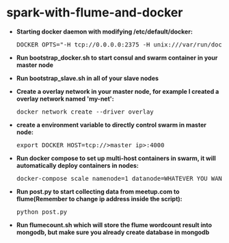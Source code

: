 # spark-with-flume-and-docker

* __Starting docker daemon with modifying /etc/default/docker:__

    <pre>DOCKER_OPTS="-H tcp://0.0.0.0:2375 -H unix:///var/run/docker.sock --cluster-store consul://<master_ip>:8500 --cluster-advertise eth1:2376"</pre>

* __Run bootstrap_docker.sh to start consul and swarm container in your master node__

* __Run bootstrap_slave.sh in all of your slave nodes__

* __Create a overlay network in your master node, for example I created a overlay network named 'my-net':__

    <pre>docker network create --driver overlay <my-multi-host-network></pre>

* __create a environment variable to directly control swarm in master node:__

    <pre>export DOCKER_HOST=tcp://>master_ip>:4000</pre>

* __Run docker compose to set up multi-host containers in swarm, it will automatically deploy containers in nodes:__

    <pre>docker-compose scale namenode=1 datanode=WHATEVER_YOU_WANT mongodb=1 flume=1</pre>

* __Run post.py to start collecting data from meetup.com to flume(Remember to change ip address inside the script):__

    <pre>python post.py</pre>

* __Run flumecount.sh which will store the flume wordcount result into mongodb, but make sure you already create database in mongodb__
